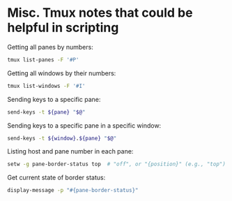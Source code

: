 

# Misc. Tmux notes that could be helpful in scripting


Getting all panes by numbers:
```bash
tmux list-panes -F '#P'
```

Getting all windows by their numbers:
```bash
tmux list-windows -F '#I'
```

Sending keys to a specific pane:
```bash
send-keys -t ${pane} "$@"
```

Sending keys to a specific pane in a specific window:
```bash
send-keys -t ${window}.${pane} "$@"
```

Listing host and pane number in each pane:
```bash
setw -g pane-border-status top  # "off", or "{position}" (e.g., "top")
```

Get current state of border status:
```bash
display-message -p "#{pane-border-status}" 
```






